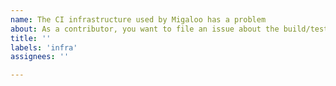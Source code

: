 ```yaml
---
name: The CI infrastructure used by Migaloo has a problem
about: As a contributor, you want to file an issue about the build/test infra, e.g. Github actions etc.
title: ''
labels: 'infra'
assignees: ''

---
```


<!-- Thank you for using White Whale Migaloo!

     If you are looking for support, please check out our documentation
     or consider asking a question on Discord's smart contract channel:
      * https://whitewhale.money/
      * https://nico_teen-defi-platform.github.io/docs/
      * https://discordapp.com/channels/908044702794801233/987301947440767006

     If you have found a bug or if our documentation doesn't have an answer
     to what you're looking for, then fill out the template below.
-->
